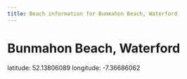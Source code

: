```yaml
---
title: Beach information for Bunmahon Beach, Waterford
---
```

# Bunmahon Beach, Waterford 

<div class="location-info">latitude: 52.13806089 longitude: -7.36686062</div>
<div></div>
